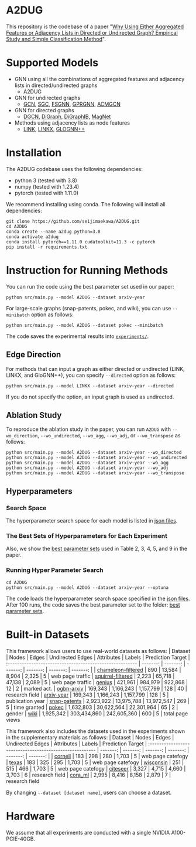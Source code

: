 # A2DUG
This repository is the codebase of a paper "[Why Using Either Aggregated Features or Adjacency Lists in Directed or Undirected Graph? Empirical Study and Simple Classification Method](https://arxiv.org/abs/2306.08274)". 

# Supported Models

+ GNN using all the combinations of aggregated features and adjacency lists in directed/undirected graphs
  + A2DUG
+ GNN for undirected graphs
  + [GCN](https://github.com/tkipf/pygcn), [SGC](https://github.com/Tiiiger/SGC), [FSGNN](https://github.com/sunilkmaurya/FSGNN), [GPRGNN](https://github.com/jianhao2016/GPRGNN), [ACMGCN](https://github.com/SitaoLuan/ACM-GNN)
+ GNN for directed graphs
  + [DGCN](https://arxiv.org/abs/2004.13970), [DiGraph](https://github.com/flyingtango/DiGCN), [DiGraphIB](https://github.com/flyingtango/DiGCN), [MagNet](https://github.com/matthew-hirn/magnet)
+ Methods using adjacency lists as node features
  + [LINK](https://dl.acm.org/doi/10.1145/1526709.1526781), [LINKX](https://github.com/cuai/non-homophily-large-scale), [GLOGNN++](https://github.com/recklessronan/glognn)


# Installation
The A2DUG codebase uses the following dependencies:
+ python 3 (tested with 3.8)
+ numpy (tested with 1.23.4)
+ pytorch (tested with 1.11.0)

We recommend installing using conda. The following will install all dependencies:
```
git clone https://github.com/seijimaekawa/A2DUG.git
cd A2DUG
conda create --name a2dug python=3.8
conda activate a2dug
conda install pytorch==1.11.0 cudatoolkit=11.3 -c pytorch
pip install -r requirements.txt
```

# Instruction for Running Methods
You can run the code using the best parameter set used in our paper:
```
python src/main.py --model A2DUG --dataset arxiv-year 
```

For large-scale graphs (snap-patents, pokec, and wiki), you can use `--minibatch` option as follows:
```
python src/main.py --model A2DUG --dataset pokec --minibatch
```

The code saves the experimental results into [`experiments/`](https://github.com/seijimaekawa/A2DUG/tree/main/experiments).

## Edge Direction
For methods that can input a graph as either directed or undirected (LINK, LINKX, and GloGNN++), you can specify `--directed` option as follows: 
```
python src/main.py --model LINKX --dataset arxiv-year --directed
```
If you do not specify the option, an input graph is used as undirected.

## Ablation Study
To reproduce the ablation study in the paper, you can run `A2DUG` with `--wo_direction`, `--wo_undirected`, `--wo_agg`, `--wo_adj`, or `--wo_transpose` as follows:
```
python src/main.py --model A2DUG --dataset arxiv-year --wo_directed
python src/main.py --model A2DUG --dataset arxiv-year --wo_undirected
python src/main.py --model A2DUG --dataset arxiv-year --wo_agg
python src/main.py --model A2DUG --dataset arxiv-year --wo_adj
python src/main.py --model A2DUG --dataset arxiv-year --wo_transpose
```

## Hyperparameters
### Search Space
The hyperparameter search space for each model is listed in [json files](https://github.com/seijimaekawa/A2DUG/tree/main/config/search_space).
### The Best Sets of Hyperparameters for Each Experiment
Also, we show the [best parameter sets](https://github.com/seijimaekawa/A2DUG/tree/main/config/best_config_optuna) used in Table 2, 3, 4, 5, and 9 in the paper.

### Running Hyper Parameter Search
```
cd A2DUG
python src/main.py --model A2DUG --dataset arxiv-year --optuna
```

The code loads the hyperparameter search space specified in the [json files](https://github.com/seijimaekawa/A2DUG/tree/main/config/search_space). After 100 runs, the code saves the best parameter set to the folder: [best parameter sets](https://github.com/seijimaekawa/A2DUG/tree/main/config/best_config_optuna). 

# Built-in Datasets

This framework allows users to use real-world datasets as follows:
  | Dataset                                                 | Nodes | Edges | Undirected Edges | Attributes | Labels | Prediction Target 
  | :------------------------------------------------------- | -------: | -------: | -------: | -------: | -------: | -------: |
  | [chameleon-filtered](https://github.com/yandex-research/heterophilous-graphs)          | 890   | 13,584   |  8,904  |  2,325  |  5  | web page traffic
  | [squirrel-filtered](https://github.com/yandex-research/heterophilous-graphs)          | 2,223   | 65,718  |  47,138  |  2,089  |  5  | web page traffic
  | [genius](https://github.com/CUAI/Non-Homophily-Large-Scale)          | 421,961 | 984,979 | 922,868 | 12 | 2 | marked act.
  | [ogbn-arxiv](https://ogb.stanford.edu/) | 169,343 | 1,166,243 | 1,157,799 | 128 | 40 | research field
  | [arxiv-year](https://github.com/CUAI/Non-Homophily-Large-Scale)  | 169,343 | 1,166,243 | 1,157,799 | 128 | 5 | publication year
  | [snap-patents](https://github.com/CUAI/Non-Homophily-Large-Scale)  | 2,923,922 | 13,975,788 | 13,972,547 | 269 | 5 | time granted
  | [pokec](https://github.com/CUAI/Non-Homophily-Large-Scale) | 1,632,803 | 30,622,564 | 22,301,964 | 65 |  2 | gender
  | [wiki](https://github.com/CUAI/Non-Homophily-Large-Scale) | 1,925,342 | 303,434,860 | 242,605,360 | 600 | 5 | total page views

  This framework also includes the datasets used in the experiments shown in the supplementary materials as follows:
  | Dataset                                                 | Nodes | Edges | Undirected Edges | Attributes | Labels | Prediction Target 
  | :------------------------------------------------------- | -------: | -------: | -------: | -------: | -------: | -------: |
  | [cornell](http://www.cs.cmu.edu/afs/cs.cmu.edu/project/theo-11/www/wwkb/)   | 183    | 298  | 280    |  1,703  |  5  | web page catefogy 
  | [texas](http://www.cs.cmu.edu/afs/cs.cmu.edu/project/theo-11/www/wwkb/)     | 183    | 325  | 295     |  1,703  |  5  | web page catefogy
  | [wisconsin](http://www.cs.cmu.edu/afs/cs.cmu.edu/project/theo-11/www/wwkb/) | 251    |  515   | 466     |  1,703  |  5  | web page catefogy 
  | [citeseer](https://github.com/flyingtango/DiGCN/tree/main/code/data)      | 3,327   | 4,715   |  4,660  |  3,703  |  6  |  research field
  | [cora_ml](https://github.com/flyingtango/DiGCN/tree/main/code/data)        |  2,995  | 8,416   | 8,158   |   2,879  |  7  |  research field

By changing `--dataset [dataset name]`, users can choose a dataset. 

# Hardware
We assume that all experiments are conducted with a single NVIDIA A100-PCIE-40GB. 
